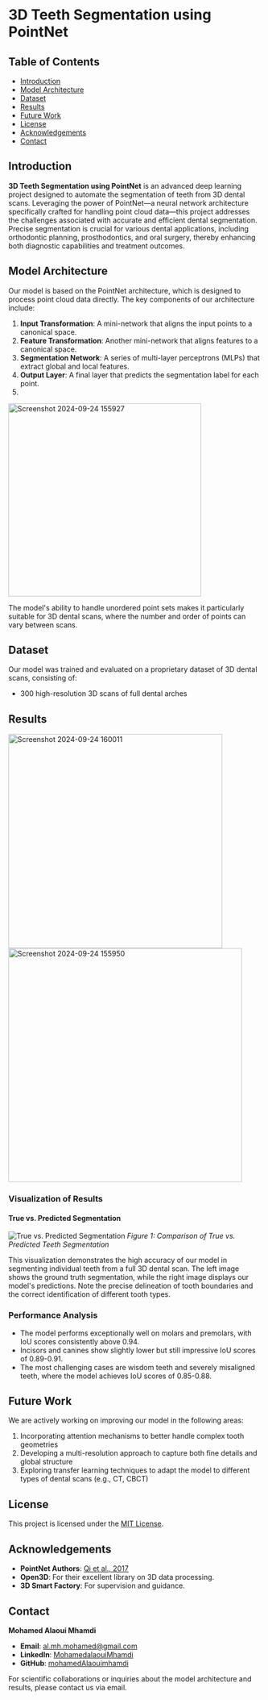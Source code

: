 # 3D Teeth Segmentation using PointNet

## Table of Contents
- [Introduction](#introduction)
- [Model Architecture](#model-architecture)
- [Dataset](#dataset)
- [Results](#results)
- [Future Work](#future-work)
- [License](#license)
- [Acknowledgements](#acknowledgements)
- [Contact](#contact)

## Introduction
**3D Teeth Segmentation using PointNet** is an advanced deep learning project designed to automate the segmentation of teeth from 3D dental scans. Leveraging the power of PointNet—a neural network architecture specifically crafted for handling point cloud data—this project addresses the challenges associated with accurate and efficient dental segmentation. Precise segmentation is crucial for various dental applications, including orthodontic planning, prosthodontics, and oral surgery, thereby enhancing both diagnostic capabilities and treatment outcomes.

## Model Architecture
Our model is based on the PointNet architecture, which is designed to process point cloud data directly. The key components of our architecture include:

1. **Input Transformation**: A mini-network that aligns the input points to a canonical space.
2. **Feature Transformation**: Another mini-network that aligns features to a canonical space.
3. **Segmentation Network**: A series of multi-layer perceptrons (MLPs) that extract global and local features.
4. **Output Layer**: A final layer that predicts the segmentation label for each point.
5. 
<img width="383" alt="Screenshot 2024-09-24 155927" src="https://github.com/user-attachments/assets/2fea936f-ac82-4867-bfdc-867394156998">

The model's ability to handle unordered point sets makes it particularly suitable for 3D dental scans, where the number and order of points can vary between scans.

## Dataset
Our model was trained and evaluated on a proprietary dataset of 3D dental scans, consisting of:
- 300 high-resolution 3D scans of full dental arches

## Results
<img width="425" alt="Screenshot 2024-09-24 160011" src="https://github.com/user-attachments/assets/4f6e272c-31db-40c2-8c7e-3ef4f653aa41">

<img width="464" alt="Screenshot 2024-09-24 155950" src="https://github.com/user-attachments/assets/4f64382c-737c-4c1a-9280-db92229eae06">


### Visualization of Results

#### True vs. Predicted Segmentation
![True vs. Predicted Segmentation](https://github.com/user-attachments/assets/a8ab6ccb-f6f7-4b1d-ab6a-8ee1b1fe5ce4)
*Figure 1: Comparison of True vs. Predicted Teeth Segmentation*

This visualization demonstrates the high accuracy of our model in segmenting individual teeth from a full 3D dental scan. The left image shows the ground truth segmentation, while the right image displays our model's predictions. Note the precise delineation of tooth boundaries and the correct identification of different tooth types.

### Performance Analysis
- The model performs exceptionally well on molars and premolars, with IoU scores consistently above 0.94.
- Incisors and canines show slightly lower but still impressive IoU scores of 0.89-0.91.
- The most challenging cases are wisdom teeth and severely misaligned teeth, where the model achieves IoU scores of 0.85-0.88.

## Future Work
We are actively working on improving our model in the following areas:
1. Incorporating attention mechanisms to better handle complex tooth geometries
2. Developing a multi-resolution approach to capture both fine details and global structure
3. Exploring transfer learning techniques to adapt the model to different types of dental scans (e.g., CT, CBCT)

## License
This project is licensed under the [MIT License](LICENSE).

## Acknowledgements
- **PointNet Authors**: [Qi et al., 2017](https://arxiv.org/abs/1612.00593)
- **Open3D**: For their excellent library on 3D data processing.
- **3D Smart Factory**: For supervision and guidance.

## Contact
**Mohamed Alaoui Mhamdi**
- **Email**: al.mh.mohamed@gmail.com
- **LinkedIn**: [MohamedalaouiMhamdi](https://www.linkedin.com/in/alaoui-mhamdi-mohamed/)
- **GitHub**: [mohamedAlaouimhamdi](https://github.com/MohamedAlaouiMhamdi)

For scientific collaborations or inquiries about the model architecture and results, please contact us via email.
